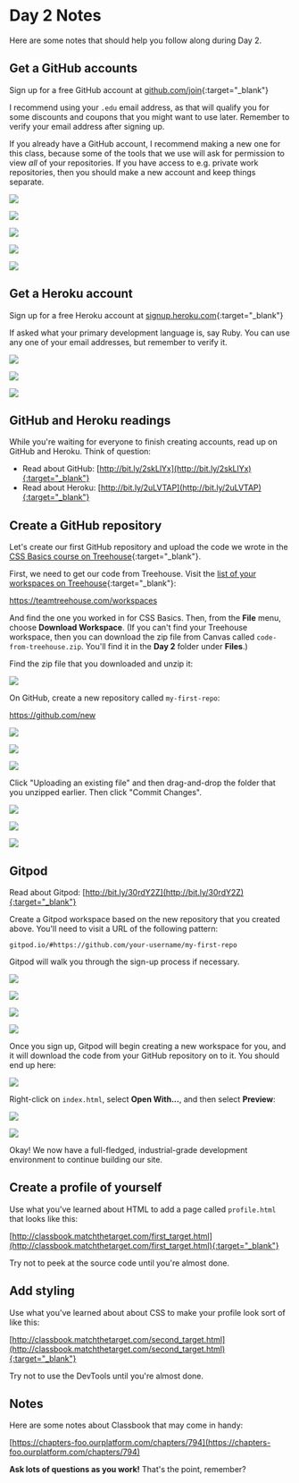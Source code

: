 # Day 2 Notes

Here are some notes that should help you follow along during Day 2.

## Get a GitHub accounts

Sign up for a free GitHub account at [github.com/join](https://github.com/join){:target="_blank"}
    
I recommend using your `.edu` email address, as that will qualify you for some discounts and coupons that you might want to use later. Remember to verify your email address after signing up.

If you already have a GitHub account, I recommend making a new one for this class, because some of the tools that we use will ask for permission to view _all_ of your repositories. If you have access to e.g. private work repositories, then you should make a new account and keep things separate.

![](/assets/1-github-join.png)

![](/assets/2-github-plan.png)

![](/assets/3-github-survey.png)

![](/assets/4-github-complete.png)

![](/assets/5-github-verify-email.png)

## Get a Heroku account

Sign up for a free Heroku account at [signup.heroku.com](https://signup.heroku.com/){:target="_blank"}

If asked what your primary development language is, say Ruby. You can use any one of your email addresses, but remember to verify it.

![](/assets/6-heroku-join.png)

![](/assets/7-heroku-verify-email.png)

![](/assets/8-heroku-welcome.png)

## GitHub and Heroku readings

While you're waiting for everyone to finish creating accounts, read up on GitHub and Heroku. Think of question:

 - Read about GitHub: [http://bit.ly/2skLlYx](http://bit.ly/2skLlYx){:target="_blank"}
 - Read about Heroku: [http://bit.ly/2uLVTAP](http://bit.ly/2uLVTAP){:target="_blank"}

## Create a GitHub repository

Let's create our first GitHub repository and upload the code we wrote in the [CSS Basics course on Treehouse](https://teamtreehouse.com/library/css-basics){:target="_blank"}.

First, we need to get our code from Treehouse. Visit the [list of your workspaces on Treehouse](https://teamtreehouse.com/workspaces){:target="_blank"}:

https://teamtreehouse.com/workspaces

And find the one you worked in for CSS Basics. Then, from the **File** menu, choose **Download Workspace**. (If you can't find your Treehouse workspace, then you can download the zip file from Canvas called `code-from-treehouse.zip`. You'll find it in the **Day 2** folder under **Files**.) 

Find the zip file that you downloaded and unzip it:

![](/assets/9-unzip-code.png)

On GitHub, create a new repository called `my-first-repo`:

https://github.com/new

![](/assets/10-github-new.png)

![](/assets/11-github-fresh-repo.png)

![](/assets/12-github-upload-files.png)

Click "Uploading an existing file" and then drag-and-drop the folder that you unzipped earlier. Then click "Commit Changes".

![](/assets/13-github-upload.png)

![](/assets/14-github-processing.png)

![](/assets/15-github-committed.png)

## Gitpod

Read about Gitpod: [http://bit.ly/30rdY2Z](http://bit.ly/30rdY2Z){:target="_blank"}

Create a Gitpod workspace based on the new repository that you created above. You'll need to visit a URL of the following pattern:

```
gitpod.io/#https://github.com/your-username/my-first-repo
```

Gitpod will walk you through the sign-up process if necessary.

![](/assets/16-gitpod-launch.png)

![](/assets/17-gitpod-signup-1.png)

![](/assets/18-gitpod-signup-2.png)

![](/assets/19-gitpod-signup-3.png)

Once you sign up, Gitpod will begin creating a new workspace for you, and it will download the code from your GitHub repository on to it. You should end up here:

![](/assets/20-gitpod-new-workspace.png)

Right-click on `index.html`, select **Open With...**, and then select **Preview**:

![](/assets/21-gitpod-preview-site.png)

![](/assets/22-gitpod-site.png)

Okay! We now have a full-fledged, industrial-grade development environment to continue building our site.

## Create a profile of yourself

Use what you've learned about HTML to add a page called `profile.html` that looks like this:

[http://classbook.matchthetarget.com/first_target.html](http://classbook.matchthetarget.com/first_target.html){:target="_blank"}

Try not to peek at the source code until you're almost done.

## Add styling

Use what you've learned about about CSS to make your profile look sort of like this:
 
[http://classbook.matchthetarget.com/second_target.html](http://classbook.matchthetarget.com/second_target.html){:target="_blank"}

Try not to use the DevTools until you're almost done.

## Notes

Here are some notes about Classbook that may come in handy:

[https://chapters-foo.ourplatform.com/chapters/794](https://chapters-foo.ourplatform.com/chapters/794)

**Ask lots of questions as you work!** That's the point, remember?
